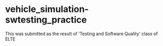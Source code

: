 # vehicle_simulation-swtesting_practice
 This was submitted as the result of 'Testing and Software Quality' class of ELTE
